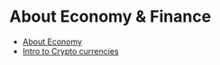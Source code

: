 # About Economy & Finance



* [About Economy](./Economy.md)
* [Intro to Crypto currencies](./Crypto.md)

